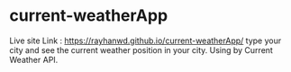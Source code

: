 # current-weatherApp
Live site Link : https://rayhanwd.github.io/current-weatherApp/
type your city and see the current weather position in your city. Using by Current Weather API.
